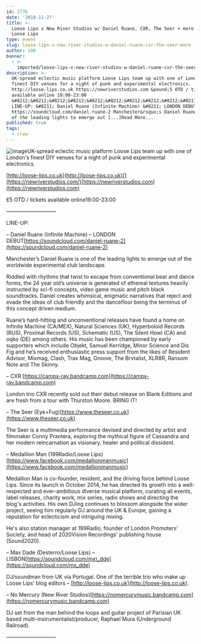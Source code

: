```yaml
---
id: 2776
date: '2018-11-27'
title: >-
  Loose Lips x New River Studios w/ Daniel Ruane, CXR, The Seer + more... -
  Loose Lips
type: event
slug: loose-lips-x-new-river-studios-w-daniel-ruane-cxr-the-seer-more
author: 100
banner:
  - >-
    imported/loose-lips-x-new-river-studios-w-daniel-ruane-cxr-the-seer-more/image2776.jpeg
description: >-
  UK-spread eclectic music platform Loose Lips team up with one of London&#39;s
  finest DIY venues for a night of punk and experimental electronics.
  http://loose-lips.co.uk https://newriverstudios.com &pound;5 OTD / tickets
  available online 19:00-23:00
  &#8212;&#8212;&#8212;&#8212;&#8212;&#8212;&#8212;&#8212;&#8212;&#8211;
  LINE-UP: &#8211; Daniel Ruane (Infinite Machine) &#8211; LONDON DEBUT
  https://soundcloud.com/daniel-ruane-2 Manchester&rsquo;s Daniel Ruane is one
  of the leading lights to emerge out [...]Read More...
published: true
tags:
  - crew
---
```

![image](../imported/loose-lips-x-new-river-studios-w-daniel-ruane-cxr-the-seer-more/image2776.jpeg)UK-spread eclectic music platform Loose Lips team up with one of London's finest DIY venues for a night of punk and experimental electronics.

[](http://loose-lips.co.uk/)[http://loose-lips.co.uk](http://loose-lips.co.uk)[](https://newriverstudios.com/)[https://newriverstudios.com](https://newriverstudios.com)

£5 OTD / tickets available online19:00-23:00

—————————–

LINE-UP:

– Daniel Ruane (Infinite Machine) – LONDON DEBUT[](https://soundcloud.com/daniel-ruane-2)[https://soundcloud.com/daniel-ruane-2](https://soundcloud.com/daniel-ruane-2)

Manchester’s Daniel Ruane is one of the leading lights to emerge out of the worldwide experimental club landscape.

Riddled with rhythms that twist to escape from conventional beat and dance forms, the 24 year old’s universe is generated of ethereal textures heavily instructed by sci-fi concepts, video game music and pitch black soundtracks. Daniel creates whimsical, enigmatic narratives that reject and evade the ideas of club friendly and the dancefloor being the terminus of this concept driven medium.

Ruane’s hard-hitting and unconventional releases have found a home on Infinite Machine (CA/MEX), Natural Sciences (UK), Hyperboloid Records (RUS), Proximal Records (US), Schematic (US), The Silent Howl (CA) and oqko (DE) among others. His music has been championed by early supporters which include Objekt, Samuel Kerridge, Minor Science and Dis Fig and he’s received enthusiastic press support from the likes of Resident Advisor, Mixmag, Clash, Trax Mag, Groove, The Brvtalist, XLR8R, Ransom Note and The Skinny.

– CXR [](https://campx-ray.bandcamp.com/)[https://campx-ray.bandcamp.com](https://campx-ray.bandcamp.com)

London trio CXR recently sold out their debut release on Blank Editions and are fresh from a tour with Thurston Moore. BRING IT!

– The Seer (Eye+Fug)[](https://www.theseer.co.uk/)[https://www.theseer.co.uk](https://www.theseer.co.uk)

The Seer is a multimedia performance devised and directed by artist and filmmaker Conny Prantera, exploring the mythical figure of Cassandra and her modern reincarnation as visionary, healer and political dissident.

– Medallion Man (199Radio/Loose Lips)[](https://www.facebook.com/medallionmanmusic)[https://www.facebook.com/medallionmanmusic](https://www.facebook.com/medallionmanmusic)

Medallion Man is co-founder, resident, and the driving force behind Loose Lips. Since its launch in October 2014, he has directed its growth into a well-respected and ever-ambitious diverse musical platform, curating all events, label releases, charity work, mix series, radio shows and directing the blog's activities. His own DJing continues to blossom alongside the wider project, seeing him regularly DJ around the UK & Europe, gaining a reputation for eclecticism and intriguing mixing.

He's also station manager at 199Radio, founder of London Promoters' Society, and head of 2020Vision Recordings' publishing house (Sound2020).

– Max Dade (Desterro/Loose Lips) – LISBON[](https://soundcloud.com/mx_dde)[https://soundcloud.com/mx\_dde](https://soundcloud.com/mx_dde)

DJ/soundman from UK via Portugal. One of the terrible trio who make up Loose Lips' blog editors – [](http://loose-lips.co.uk/)[http://loose-lips.co.uk](http://loose-lips.co.uk).

– No Mercury (New River Studios)[](https://nomercurymusic.bandcamp.com/)[https://nomercurymusic.bandcamp.com](https://nomercurymusic.bandcamp.com)

DJ set from the man behind the loops and guitar project of Parisian UK based multi-instrumentalist/producer, Raphael Mura (Underground Railroad).

—————————–